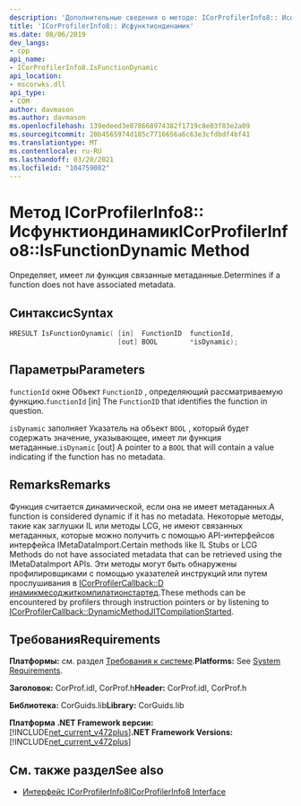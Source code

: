 ```yaml
---
description: 'Дополнительные сведения о методе: ICorProfilerInfo8:: Исфунктиондинамик'
title: 'ICorProfilerInfo8:: Исфунктиондинамик'
ms.date: 08/06/2019
dev_langs:
- cpp
api_name:
- ICorProfilerInfo8.IsFunctionDynamic
api_location:
- mscorwks.dll
api_type:
- COM
author: davmason
ms.author: davmason
ms.openlocfilehash: 139edeed3e078668974382f1719c8e03f83e2a09
ms.sourcegitcommit: 20b4565974d185c7716656a6c63e3cfdbdf4bf41
ms.translationtype: MT
ms.contentlocale: ru-RU
ms.lasthandoff: 03/20/2021
ms.locfileid: "104759082"
---
```

# <a name="icorprofilerinfo8isfunctiondynamic-method"></a><span data-ttu-id="dd6f2-103">Метод ICorProfilerInfo8:: Исфунктиондинамик</span><span class="sxs-lookup"><span data-stu-id="dd6f2-103">ICorProfilerInfo8::IsFunctionDynamic Method</span></span>

<span data-ttu-id="dd6f2-104">Определяет, имеет ли функция связанные метаданные.</span><span class="sxs-lookup"><span data-stu-id="dd6f2-104">Determines if a function does not have associated metadata.</span></span>

## <a name="syntax"></a><span data-ttu-id="dd6f2-105">Синтаксис</span><span class="sxs-lookup"><span data-stu-id="dd6f2-105">Syntax</span></span>

```cpp
HRESULT IsFunctionDynamic( [in]  FunctionID  functionId,
                           [out] BOOL        *isDynamic);
```

## <a name="parameters"></a><span data-ttu-id="dd6f2-106">Параметры</span><span class="sxs-lookup"><span data-stu-id="dd6f2-106">Parameters</span></span>

<span data-ttu-id="dd6f2-107">`functionId` окне  Объект `FunctionID` , определяющий рассматриваемую функцию.</span><span class="sxs-lookup"><span data-stu-id="dd6f2-107">`functionId` [in]  The `FunctionID` that identifies the function in question.</span></span>

<span data-ttu-id="dd6f2-108">`isDynamic` заполняет Указатель на объект `BOOL` , который будет содержать значение, указывающее, имеет ли функция метаданные.</span><span class="sxs-lookup"><span data-stu-id="dd6f2-108">`isDynamic` [out] A pointer to a `BOOL` that will contain a value indicating if the function has no metadata.</span></span>

## <a name="remarks"></a><span data-ttu-id="dd6f2-109">Remarks</span><span class="sxs-lookup"><span data-stu-id="dd6f2-109">Remarks</span></span>

<span data-ttu-id="dd6f2-110">Функция считается динамической, если она не имеет метаданных.</span><span class="sxs-lookup"><span data-stu-id="dd6f2-110">A function is considered dynamic if it has no metadata.</span></span> <span data-ttu-id="dd6f2-111">Некоторые методы, такие как заглушки IL или методы LCG, не имеют связанных метаданных, которые можно получить с помощью API-интерфейсов интерфейса IMetaDataImport.</span><span class="sxs-lookup"><span data-stu-id="dd6f2-111">Certain methods like IL Stubs or LCG Methods do not have associated metadata that can be retrieved using the IMetaDataImport APIs.</span></span> <span data-ttu-id="dd6f2-112">Эти методы могут быть обнаружены профилировщиками с помощью указателей инструкций или путем прослушивания в [ICorProfilerCallback::D инамикмесоджиткомпилатионстартед](icorprofilercallback8-dynamicmethodjitcompilationstarted-method.md).</span><span class="sxs-lookup"><span data-stu-id="dd6f2-112">These methods can be encountered by profilers through instruction pointers or by listening to [ICorProfilerCallback::DynamicMethodJITCompilationStarted](icorprofilercallback8-dynamicmethodjitcompilationstarted-method.md).</span></span>

## <a name="requirements"></a><span data-ttu-id="dd6f2-113">Требования</span><span class="sxs-lookup"><span data-stu-id="dd6f2-113">Requirements</span></span>

<span data-ttu-id="dd6f2-114">**Платформы:** см. раздел [Требования к системе](../../get-started/system-requirements.md).</span><span class="sxs-lookup"><span data-stu-id="dd6f2-114">**Platforms:** See [System Requirements](../../get-started/system-requirements.md).</span></span>

<span data-ttu-id="dd6f2-115">**Заголовок:** CorProf.idl, CorProf.h</span><span class="sxs-lookup"><span data-stu-id="dd6f2-115">**Header:** CorProf.idl, CorProf.h</span></span>

<span data-ttu-id="dd6f2-116">**Библиотека:** CorGuids.lib</span><span class="sxs-lookup"><span data-stu-id="dd6f2-116">**Library:** CorGuids.lib</span></span>

<span data-ttu-id="dd6f2-117">**Платформа .NET Framework версии:**[!INCLUDE[net_current_v472plus](../../../../includes/net-current-v472plus.md)]</span><span class="sxs-lookup"><span data-stu-id="dd6f2-117">**.NET Framework Versions:** [!INCLUDE[net_current_v472plus](../../../../includes/net-current-v472plus.md)]</span></span>

## <a name="see-also"></a><span data-ttu-id="dd6f2-118">См. также раздел</span><span class="sxs-lookup"><span data-stu-id="dd6f2-118">See also</span></span>

- [<span data-ttu-id="dd6f2-119">Интерфейс ICorProfilerInfo8</span><span class="sxs-lookup"><span data-stu-id="dd6f2-119">ICorProfilerInfo8 Interface</span></span>](icorprofilerinfo8-interface.md)
